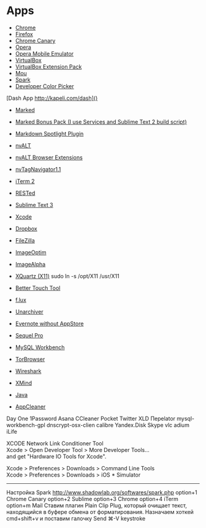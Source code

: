 
# Apps

* [Chrome](https://www.google.com/intl/en/chrome/browser/)
* [Firefox](http://www.mozilla.org/en-US/firefox/beta/)
* [Chrome Canary](https://www.google.com/intl/en/chrome/browser/canary.html)
* [Opera](http://www.opera.com/en/)
* [Opera Mobile Emulator](http://www.opera.com/en/developer/mobile-emulator)
* [VirtualBox](https://www.virtualbox.org/wiki/Downloads)
* [VirtualBox Extension Pack](https://www.virtualbox.org/wiki/Downloads)
* [Mou](http://mouapp.com)
* [Spark](http://www.shadowlab.org/softwares/spark.php)
* [Developer Color Picker](http://panic.com/~wade/picker/)


[Dash App http://kapeli.com/dash]()


* [Marked](http://markedapp.com)
* [Marked Bonus Pack (I use Services and Sublime Text 2 build script)](http://support.markedapp.com/kb/how-to-tips-and-tricks/marked-bonus-pack-scripts-commands-and-bundles)
* [Markdown Spotlight Plugin](http://brettterpstra.com/2011/10/18/fixing-spotlight-indexing-of-markdown-content/)
* [nvALT](http://brettterpstra.com/projects/nvalt/)
* [nvALT Browser Extensions](http://elasticthreads.tumblr.com/post/8212672178/nvit-chrome-and-safari-extensions-for-nvalt)
* [nvTagNavigator1.1](http://brettterpstra.com/2013/02/15/nvtagnavigator-a-tag-panel-for-nvalt/)

* [iTerm 2](http://iterm2.com/)
* [RESTed](https://itunes.apple.com/us/app/rested-simple-http-requests/id421879749)
* [Sublime Text 3](http://www.sublimetext.com/)
* [Xcode](https://developer.apple.com/xcode/)
* [Dropbox](https://www.dropbox.com/)
* [FileZilla](https://filezilla-project.org/download.php?type=client)
* [ImageOptim](http://imageoptim.com)
* [ImageAlpha](http://pngmini.com)

* [XQuartz (X11)](http://xquartz.macosforge.org/trac/wiki)
sudo ln -s /opt/X11 /usr/X11

* [Better Touch Tool](http://blog.boastr.net/?page_id=1722)
* [f.lux](http://stereopsis.com/flux/)
* [Unarchiver](http://download.cnet.com/The-Unarchiver/3000-2250_4-10655313.html)
* [Evernote without AppStore](http://www.macupdate.com/app/mac/27456/evernote)

* [Sequel Pro](http://www.sequelpro.com/download)
* [MySQL Workbench](http://www.mysql.com/products/workbench/)
* [TorBrowser](https://www.torproject.org/download/download-easy.html.en)
* [Wireshark](http://www.wireshark.org/download.html)
* [XMind](http://www.xmind.net/download/)
* [Java](http://www.java.com/en/download/mac_download.jsp?locale=en)
* [AppCleaner](http://www.freemacsoft.net/appcleaner/)


Day One
1Password
Asana
CCleaner
Pocket
Twitter
XLD
Переlator
mysql-workbench-gpl
dnscrypt-osx-clien
calibre
Yandex.Disk
Skype
vlc
adium
iLife


XCODE
Network Link Conditioner Tool  
Xcode > Open Developer Tool > More Developer Tools...  
and get "Hardware IO Tools for Xcode".  

Xcode > Preferences > Downloads > Command Line Tools  
Xcode > Preferences > Downloads > iOS * Simulator


----------------

Настройка Spark http://www.shadowlab.org/softwares/spark.php
    option+1  Chrome Canary
    option+2 Sublime
    option+3 Chrome
    option+4 iTerm
    option+m Mail
    Ставим плагин Plain Clip Plug, который очищает текст, находящийся в буфере обмена от форматирования. Назначаем хоткей   cmd+shift+v и поставим галочку Send ⌘-V keystroke


